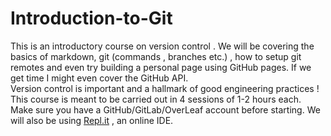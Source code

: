 # Introduction-to-Git<br>
This is an introductory course on version control . We will be covering the basics of markdown, git (commands , branches etc.) , how to setup git remotes and even try building a personal page using GitHub pages. If we get time I might even cover the GitHub API.<br>
Version control is important and a hallmark of good engineering practices ! <br>
This course is meant to be carried out in 4 sessions of 1-2 hours each. Make sure you have a GitHub/GitLab/OverLeaf account before starting. We will also be using [Repl.it](https://repl.it/~) , an online IDE.<br>

